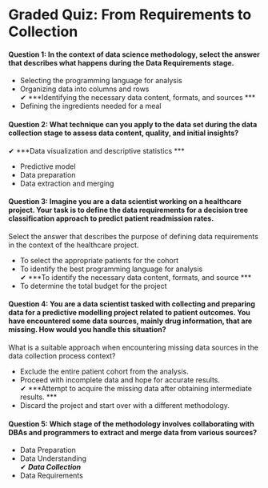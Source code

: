 # Graded Quiz: From Requirements to Collection

#### Question 1: In the context of data science methodology, select the answer that describes what happens during the Data Requirements stage. 

* Selecting the programming language for analysis <br>
* Organizing data into columns and rows <br>
✔ ***Identifying the necessary data content, formats, and sources ***<br>
* Defining the ingredients needed for a meal <br>


#### Question 2: What technique can you apply to the data set during the data collection stage to assess data content, quality, and initial insights? 

✔ ***Data visualization and descriptive statistics ***<br>
* Predictive model <br>
* Data preparation <br>
* Data extraction and merging <br>

#### Question 3: Imagine you are a data scientist working on a healthcare project. Your task is to define the data requirements for a decision tree classification approach to predict patient readmission rates.  
Select the answer that describes the purpose of defining data requirements in the context of the healthcare project.  

* To select the appropriate patients for the cohort <br>
* To identify the best programming language for analysis <br>
✔ ***To identify the necessary data content, formats, and source ***<br>
* To determine the total budget for the project <br>

#### Question 4: You are a data scientist tasked with collecting and preparing data for a predictive modelling project related to patient outcomes. You have encountered some data sources, mainly drug information, that are missing. How would you handle this situation? 
What is a suitable approach when encountering missing data sources in the data collection process context? 

* Exclude the entire patient cohort from the analysis. <br>
* Proceed with incomplete data and hope for accurate results. <br>
✔ ***Attempt to acquire the missing data after obtaining intermediate results. ***<br>
* Discard the project and start over with a different methodology. <br>

#### Question 5:  Which stage of the methodology involves collaborating with DBAs and programmers to extract and merge data from various sources?

* Data Preparation <br>
* Data Understanding <br>
✔ ***Data Collection***<br>
* Data Requirements <br>


